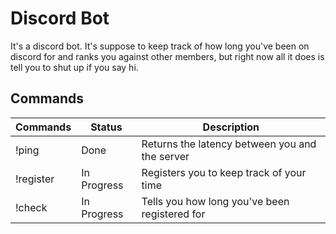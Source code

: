 # Discord Bot

It's a discord bot. It's suppose to keep track of how long you've been on discord for and ranks you against other members, but right now all it does is tell you to shut up if you say hi.

## Commands

| Commands      | Status        | Description                                     |
| ------------- | ------------- | ----------------------------------------------- |
| !ping         | Done          | Returns the latency between you and the server  |
| !register     | In Progress   | Registers you to keep track of your time        |
| !check        | In Progress   | Tells you how long you've been registered for   |